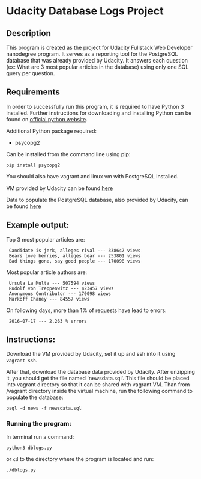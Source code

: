 # Udacity Database Logs Project

## Description

This program is created as the project for Udacity Fullstack Web Developer nanodegree program.
It serves as a reporting tool for the PostgreSQL database that was already
provided by Udacity. It answers each question (ex: What are 3 most popular
articles in the database) using only one SQL query per question.

## Requirements

In order to successfully run this program, it is required to have Python 3 installed. Further instructions for downloading and installing Python can be found on  [official python website](https://www.python.org/).

Additional Python package required:
- psycopg2

Can be installed from the command line using pip:

`pip install psycopg2`

You should also have vagrant and linux vm with PostgreSQL installed.

VM provided by Udacity can be found [here](https://d17h27t6h515a5.cloudfront.net/topher/2017/June/5948287e_fsnd-virtual-machine/fsnd-virtual-machine.zip)

Data to populate the PostgreSQL database, also provided by Udacity, can be found [here](https://d17h27t6h515a5.cloudfront.net/topher/2016/August/57b5f748_newsdata/newsdata.zip)

## Example output:

Top 3 most popular articles are:

	 Candidate is jerk, alleges rival --- 338647 views
	 Bears love berries, alleges bear --- 253801 views
	 Bad things gone, say good people --- 170098 views

Most popular article authors are:

	 Ursula La Multa --- 507594 views
	 Rudolf von Treppenwitz --- 423457 views
	 Anonymous Contributor --- 170098 views
	 Markoff Chaney --- 84557 views

On following days, more than 1% of requests have lead to errors: 

	 2016-07-17 --- 2.263 % errors

## Instructions:

Download the VM provided by Udacity, set it up and ssh into it using `vagrant ssh`.

After that, download the database data provided by Udacity. After unzipping it, you should get the file named 'newsdata.sql'.  This file should be placed into vagrant directory so that it can be shared with vagrant VM. Than from /vagrant directory inside the virtual machine, run the following command to populate the database:

`psql -d news -f newsdata.sql`

### Running the program:

In terminal run a command:

`python3 dblogs.py`

or `cd` to the directory where the program is located and run:

`./dblogs.py`
